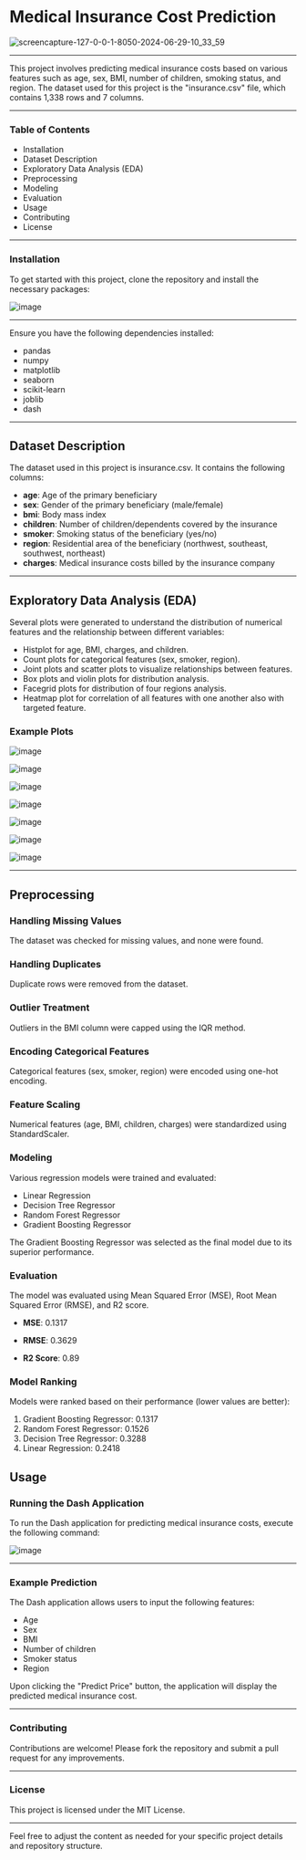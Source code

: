 #                                                                                      Medical Insurance Cost Prediction

![screencapture-127-0-0-1-8050-2024-06-29-10_33_59](https://github.com/walidad007/Medical-Insurance-Cost-Prediction/assets/122018653/688a2464-3394-43f5-964d-7b4ae5a9b722)

______________________________________________________________________________________________

This project involves predicting medical insurance costs based on various features such as age, sex, BMI, number of children, smoking status, and region. The dataset used for this project is the "insurance.csv" file, which contains 1,338 rows and 7 columns.
______________________________________________________________________________________________

### Table of Contents
* Installation
* Dataset Description
* Exploratory Data Analysis (EDA)
* Preprocessing
* Modeling
* Evaluation
* Usage
* Contributing
* License
______________________________________________________________________________________________

### Installation

To get started with this project, clone the repository and install the necessary packages:

![image](https://github.com/walidad007/Medical-Insurance-Cost-Prediction/assets/122018653/1e2743e5-080a-4f36-b6da-8ee977319dba)
______________________________________________________________________________________________

Ensure you have the following dependencies installed:

* pandas
* numpy
* matplotlib
* seaborn
* scikit-learn
* joblib
* dash
______________________________________________________________________________________________
  
## Dataset Description

The dataset used in this project is insurance.csv. It contains the following columns:

* **age**: Age of the primary beneficiary
* **sex**: Gender of the primary beneficiary (male/female)
* **bmi**: Body mass index
* **children**: Number of children/dependents covered by the insurance
* **smoker**: Smoking status of the beneficiary (yes/no)
* **region**: Residential area of the beneficiary (northwest, southeast, southwest, northeast)
* **charges**: Medical insurance costs billed by the insurance company
______________________________________________________________________________________________

## Exploratory Data Analysis (EDA)

Several plots were generated to understand the distribution of numerical features and the relationship between different variables:

* Histplot for age, BMI, charges, and children.
* Count plots for categorical features (sex, smoker, region).
* Joint plots and scatter plots to visualize relationships between features.
* Box plots and violin plots for distribution analysis.
* Facegrid plots for distribution of four regions analysis.
* Heatmap plot for correlation of all features with one another also with targeted feature.
  
### Example Plots

![image](https://github.com/walidad007/Medical-Insurance-Cost-Prediction/assets/122018653/bbd78cfd-1f45-4132-bea5-a5cc16215b13)

![image](https://github.com/walidad007/Medical-Insurance-Cost-Prediction/assets/122018653/c0109039-37fa-4734-8539-5e3fd0319cb6)

![image](https://github.com/walidad007/Medical-Insurance-Cost-Prediction/assets/122018653/179391d2-9710-4ab5-a181-638127b3eb40)

![image](https://github.com/walidad007/Medical-Insurance-Cost-Prediction/assets/122018653/82b8a3ee-3867-44de-bb61-90cefffc5294)

![image](https://github.com/walidad007/Medical-Insurance-Cost-Prediction/assets/122018653/cc4d5b13-0e54-4428-b9f0-2312d02f989c)

![image](https://github.com/walidad007/Medical-Insurance-Cost-Prediction/assets/122018653/b4588ab2-a4cd-4f2e-8547-0136a02accf4)

![image](https://github.com/walidad007/Medical-Insurance-Cost-Prediction/assets/122018653/a93b6840-bc1f-4279-adec-354742dfd1af)



______________________________________________________________________________________________

## Preprocessing

### Handling Missing Values
The dataset was checked for missing values, and none were found.

### Handling Duplicates
Duplicate rows were removed from the dataset.

### Outlier Treatment
Outliers in the BMI column were capped using the IQR method.

### Encoding Categorical Features
Categorical features (sex, smoker, region) were encoded using one-hot encoding.

### Feature Scaling
Numerical features (age, BMI, children, charges) were standardized using StandardScaler.

### Modeling
Various regression models were trained and evaluated:

* Linear Regression
* Decision Tree Regressor
* Random Forest Regressor
* Gradient Boosting Regressor

The Gradient Boosting Regressor was selected as the final model due to its superior performance.

### Evaluation

The model was evaluated using Mean Squared Error (MSE), Root Mean Squared Error (RMSE), and R2 score.

* **MSE**: 0.1317
  
* **RMSE**: 0.3629

* **R2 Score**: 0.89


### Model Ranking

Models were ranked based on their performance (lower values are better):

1. Gradient Boosting Regressor: 0.1317
2. Random Forest Regressor: 0.1526
3. Decision Tree Regressor: 0.3288
4. Linear Regression: 0.2418

## Usage
### Running the Dash Application
To run the Dash application for predicting medical insurance costs, execute the following command:

![image](https://github.com/walidad007/Medical-Insurance-Cost-Prediction/assets/122018653/231808da-7edc-4563-bdee-71f2378a6a94)

______________________________________________________________________________________________
### Example Prediction

The Dash application allows users to input the following features:

* Age
* Sex
* BMI
* Number of children
* Smoker status
* Region

Upon clicking the "Predict Price" button, the application will display the predicted medical insurance cost.

______________________________________________________________________________________________
### Contributing
Contributions are welcome! Please fork the repository and submit a pull request for any improvements.
______________________________________________________________________________________________
### License
This project is licensed under the MIT License.

______________________________________________________________________________________________
Feel free to adjust the content as needed for your specific project details and repository structure.
